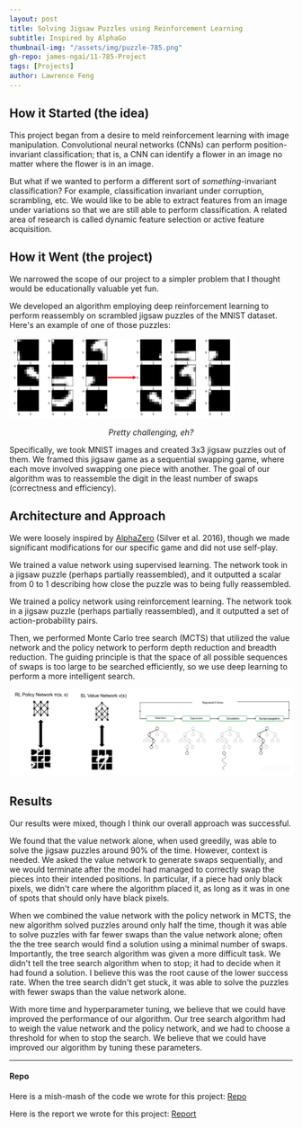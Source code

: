 ```yaml
---
layout: post
title: Solving Jigsaw Puzzles using Reinforcement Learning
subtitle: Inspired by AlphaGo
thumbnail-img: "/assets/img/puzzle-785.png"
gh-repo: james-ngai/11-785-Project
tags: [Projects]
author: Lawrence Feng
---
```


## How it Started (the idea)

This project began from a desire to meld reinforcement learning with image manipulation. Convolutional neural networks (CNNs) can perform position-invariant classification; that is, a CNN can identify a flower in an image no matter where the flower is in an image.

But what if we wanted to perform a different sort of *something*-invariant classification? For example, classification invariant under corruption, scrambling, etc. We would like to be able to extract features from an image under variations so that we are still able to perform classification. A related area of research is called dynamic feature selection or active feature acquisition.

## How it Went (the project)

We narrowed the scope of our project to a simpler problem that I thought would be educationally valuable yet fun.

We developed an algorithm employing deep reinforcement learning to perform reassembly on scrambled jigsaw puzzles of the MNIST dataset. Here's an example of one of those puzzles:

<img src="/assets/img/puzzle-785.png" alt="example puzzle" width="400" class="center"/>
<p style="text-align: center;"><em>Pretty challenging, eh?</em></p>

Specifically, we took MNIST images and created 3x3 jigsaw puzzles out of them. We framed this jigsaw game as a sequential swapping game, where each move involved swapping one piece with another. The goal of our algorithm was to reassemble the digit in the least number of swaps (correctness and efficiency).

## Architecture and Approach

We were loosely inspired by [AlphaZero](https://rdcu.be/dEhq4) (Silver et al. 2016), though we made significant modifications for our specific game and did not use self-play.

We trained a value network using supervised learning. The network took in a jigsaw puzzle (perhaps partially reassembled), and it outputted a scalar from 0 to 1 describing how close the puzzle was to being fully reassembled.

We trained a policy network using reinforcement learning. The network took in a jigsaw puzzle (perhaps partially reassembled), and it outputted a set of action-probability pairs.

Then, we performed Monte Carlo tree search (MCTS) that utilized the value network and the policy network to perform depth reduction and breadth reduction. The guiding principle is that the space of all possible sequences of swaps is too large to be searched efficiently, so we use deep learning to perform a more intelligent search.

![Architecture](/assets/img/jigsaw-architecture.png)

## Results

Our results were mixed, though I think our overall approach was successful. 

We found that the value network alone, when used greedily, was able to solve the jigsaw puzzles around 90% of the time. However, context is needed. We asked the value network to generate swaps sequentially, and we would terminate after the model had managed to correctly swap the pieces into their intended positions. In particular, if a piece had only black pixels, we didn't care where the algorithm placed it, as long as it was in one of spots that should only have black pixels. 

When we combined the value network with the policy network in MCTS, the new algorithm solved puzzles around only half the time, though it was able to solve puzzles with far fewer swaps than the value network alone; often the the tree search would find a solution using a minimal number of swaps. Importantly, the tree search algorithm was given a more difficult task. We didn't tell the tree search algorithm when to stop; it had to decide when it had found a solution. I believe this was the root cause of the lower success rate. When the tree search didn't get stuck, it was able to solve the puzzles with fewer swaps than the value network alone.

With more time and hyperparameter tuning, we believe that we could have improved the performance of our algorithm. Our tree search algorithm had to weigh the value network and the policy network, and we had to choose a threshold for when to stop the search. We believe that we could have improved our algorithm by tuning these parameters.

---

#### Repo

Here is a mish-mash of the code we wrote for this project: [Repo](https://github.com/james-ngai/11-785-Project)

Here is the report we wrote for this project: [Report](/assets/pdf/Final_Report.pdf)